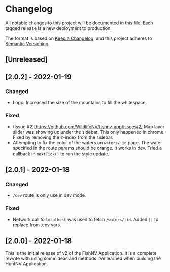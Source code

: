# Changelog

All notable changes to this project will be documented in this file. Each tagged release is a new deployment to production.

The format is based on [Keep a Changelog](https://keepachangelog.com/en/1.0.0/),
and this project adheres to [Semantic Versioning](https://semver.org/spec/v2.0.0.html).

## [Unreleased]

## [2.0.2] - 2022-01-19

### Changed

* Logo. Increased the size of the mountains to fill the whitespace.

### Fixed

* (Issue #2)[https://github.com/WildlifeNV/fishnv-app/issues/2] Map layer slider was showing up under the sidebar. This only happened in chrome. Fixed by removing the z-index from the sidebar.
* Attempting to fix the color of the waters on `waters/:id` page. The water specified in the route params should be orange. It works in dev. Tried a callback in `nextTick()` to run the style update.

## [2.0.1] - 2022-01-18

### Changed

* `/dev` route is only use in dev mode.

### Fixed

* Network call to `localhost` was used to fetch `/waters/:id`. Added `||` to replace from .env vars.

## [2.0.0] - 2022-01-18

This is the initial release of v2 of the FishNV Application. It is a complete rewrite with using some ideas and methods I've learned when building the HuntNV Application.